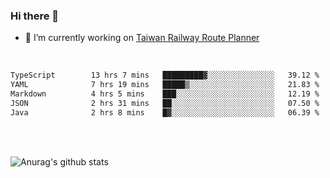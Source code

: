 ### Hi there 👋

- 🔭 I’m currently working on [Taiwan Railway Route Planner](https://github.com/Taiwan-Railway-Route-Planner)

<br/>

<!--START_SECTION:waka-->

```txt
TypeScript        13 hrs 7 mins   █████████▓░░░░░░░░░░░░░░░   39.12 %
YAML              7 hrs 19 mins   █████▒░░░░░░░░░░░░░░░░░░░   21.83 %
Markdown          4 hrs 5 mins    ███░░░░░░░░░░░░░░░░░░░░░░   12.19 %
JSON              2 hrs 31 mins   ██░░░░░░░░░░░░░░░░░░░░░░░   07.50 %
Java              2 hrs 8 mins    █▓░░░░░░░░░░░░░░░░░░░░░░░   06.39 %
```

<!--END_SECTION:waka-->

<br/>
<br/>

![Anurag's github stats](https://github-readme-stats.vercel.app/api?username=DepickereSven&show_icons=true&theme=tokyonight)



<!--
**DepickereSven/DepickereSven** is a ✨ _special_ ✨ repository because its `README.md` (this file) appears on your GitHub profile.

Here are some ideas to get you started:

- 🔭 I’m currently working on ...
- 🌱 I’m currently learning ...
- 👯 I’m looking to collaborate on ...
- 🤔 I’m looking for help with ...
- 💬 Ask me about ...
- 📫 How to reach me: ...
- 😄 Pronouns: ...
- ⚡ Fun fact: ...
-->
